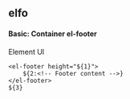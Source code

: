 ## elfo
#### Basic: Container el-footer
Element UI <el-footer>
```
<el-footer height="${1}">
	${2:<!-- Footer content -->}
</el-footer>
${3}
```